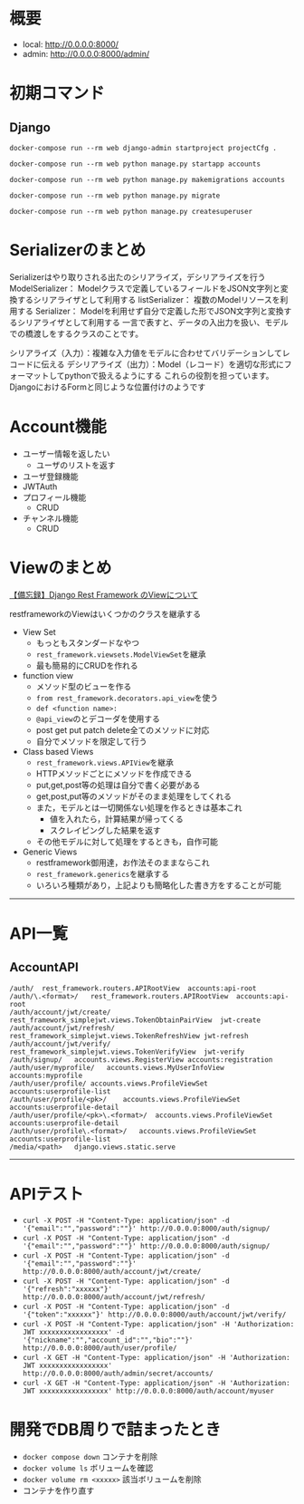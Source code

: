 # 概要

- local: http://0.0.0.0:8000/
- admin: http://0.0.0.0:8000/admin/



# 初期コマンド

## Django
```
docker-compose run --rm web django-admin startproject projectCfg .

docker-compose run --rm web python manage.py startapp accounts

docker-compose run --rm web python manage.py makemigrations accounts

docker-compose run --rm web python manage.py migrate

docker-compose run --rm web python manage.py createsuperuser
```

# Serializerのまとめ

Serializerはやり取りされる出たのシリアライズ，デシリアライズを行う
ModelSerializer：
Modelクラスで定義しているフィールドをJSON文字列と変換するシリアライザとして利用する
listSerializer：
複数のModelリソースを利用する
Serializer：
Modelを利用せず自分で定義した形でJSON文字列と変換するシリアライザとして利用する
一言で表すと、データの入出力を扱い、モデルでの橋渡しをするクラスのことです。

シリアライズ（入力）：複雑な入力値をモデルに合わせてバリデーションしてレコードに伝える
デシリアライズ（出力）：Model（レコード）を適切な形式にフォーマットしてpythonで扱えるようにする
これらの役割を担っています。DjangoにおけるFormと同じような位置付けのようです

# Account機能
* ユーザー情報を返したい
  * ユーザのリストを返す
* ユーザ登録機能
* JWTAuth
* プロフィール機能
  * CRUD
* チャンネル機能
  * CRUD


# Viewのまとめ
[【備忘録】Django Rest Framework のViewについて](https://qiita.com/asami___t/items/f9b11a5f5d24a0bc5802)

restframeworkのViewはいくつかのクラスを継承する

- View Set
  - もっともスタンダードなやつ
  - `rest_framework.viewsets.ModelViewSet`を継承
  - 最も簡易的にCRUDを作れる
- function view
  - メソッド型のビューを作る
  - `from rest_framework.decorators.api_view`を使う
  - `def <function name>:`
  - `@api_view`のとデコーダを使用する
  - post get put patch delete全てのメソッドに対応
  - 自分でメソッドを限定して行う
- Class based Views
  - `rest_framework.views.APIView`を継承
  - HTTPメソッドごとにメソッドを作成できる
  - put,get,post等の処理は自分で書く必要がある
  - get,post,put等のメソッドがそのまま処理をしてくれる
  - また，モデルとは一切関係ない処理を作るときは基本これ
    - 値を入れたら，計算結果が帰ってくる
    - スクレイピングした結果を返す
  - その他モデルに対して処理をするときも，自作可能
- Generic Views
  - restframework御用達，お作法そのままならこれ
  - `rest_framework.generics`を継承する
  - いろいろ種類があり，上記よりも簡略化した書き方をすることが可能

---

# API一覧
## AccountAPI

```
/auth/	rest_framework.routers.APIRootView	accounts:api-root
/auth/\.<format>/	rest_framework.routers.APIRootView	accounts:api-root
/auth/account/jwt/create/	rest_framework_simplejwt.views.TokenObtainPairView	jwt-create
/auth/account/jwt/refresh/	rest_framework_simplejwt.views.TokenRefreshView	jwt-refresh
/auth/account/jwt/verify/	rest_framework_simplejwt.views.TokenVerifyView	jwt-verify
/auth/signup/	accounts.views.RegisterView	accounts:registration
/auth/user/myprofile/	accounts.views.MyUserInfoView	accounts:myprofile
/auth/user/profile/	accounts.views.ProfileViewSet	accounts:userprofile-list
/auth/user/profile/<pk>/	accounts.views.ProfileViewSet	accounts:userprofile-detail
/auth/user/profile/<pk>\.<format>/	accounts.views.ProfileViewSet	accounts:userprofile-detail
/auth/user/profile\.<format>/	accounts.views.ProfileViewSet	accounts:userprofile-list
/media/<path>	django.views.static.serve	
```
---

# APIテスト


- `curl -X POST -H "Content-Type: application/json" -d '{"email":"","password":""}' http://0.0.0.0:8000/auth/signup/`
- `curl -X POST -H "Content-Type: application/json" -d '{"email":"","password":""}' http://0.0.0.0:8000/auth/signup/`
- `curl -X POST -H "Content-Type: application/json" -d '{"email":"","password":""}' http://0.0.0.0:8000/auth/account/jwt/create/`
- `curl -X POST -H "Content-Type: application/json" -d '{"refresh":"xxxxxx"}' http://0.0.0.0:8000/auth/account/jwt/refresh/`
- `curl -X POST -H "Content-Type: application/json" -d '{"token":"xxxxxx"}' http://0.0.0.0:8000/auth/account/jwt/verify/`
- `curl -X POST -H "Content-Type: application/json" -H 'Authorization: JWT xxxxxxxxxxxxxxxxx' -d '{"nickname":"","account_id":"","bio":""}' http://0.0.0.0:8000/auth/user/profile/`
- `curl -X GET -H "Content-Type: application/json" -H 'Authorization: JWT xxxxxxxxxxxxxxxxx' http://0.0.0.0:8000/auth/admin/secret/accounts/`
- `curl -X GET -H "Content-Type: application/json" -H 'Authorization: JWT xxxxxxxxxxxxxxxxx' http://0.0.0.0:8000/auth/account/myuser`

# 開発でDB周りで詰まったとき

- `docker compose down` コンテナを削除
- `docker volume ls` ボリュームを確認
- `docker volume rm <xxxxx>` 該当ボリュームを削除
- コンテナを作り直す